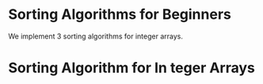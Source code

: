 # Sorting Algorithms for Beginners
We implement 3 sorting algorithms for integer arrays.
# Sorting Algorithm for In teger Arrays
